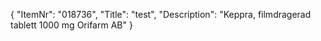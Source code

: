 {
  "ItemNr": "018736",
  "Title": "test",
  "Description": "Keppra, filmdragerad tablett 1000 mg Orifarm AB"
}